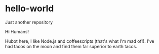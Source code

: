 # hello-world

Just another repository

Hi Humans!

Hubot here, I like Node.js and coffeescripts (that's what I'm mad of!).
I've had tacos on the moon and find them far superior to earth tacos.
